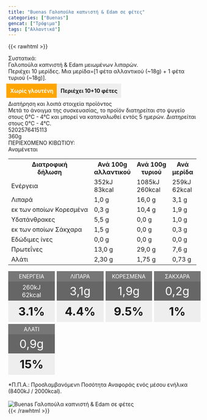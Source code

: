 ```yaml
---
title: "Buenas Γαλοπούλα καπνιστή & Edam σε φέτες"
categories: ["Buenas"]
gencat: ["Τρόφιμα"]
tags: ["Αλλαντικά"]
---
```

{{< rawhtml >}}

<div class="sload125"><div class="product"><div id="sistatika">Συστατικά:</div><div class="alltext">Γαλοπούλα καπνιστή &amp; Edam μειωμένων λιπαρών.<br>Περιέχει 10 μερίδες. Μια μερίδα=[1 φέτα αλλαντικού (~18g) + 1 φέτα τυριού (~18g)].<br><br><b style="background:orange;margin:-5px;padding:10px;color:#fff">Χωρίς γλουτένη</b> <b style="margin:0;background:#eee;padding:10px">Περιέχει 10+10 φέτες</b><br><br></div><div id="loipa">Διατήρηση και λοιπά στοιχεία προϊόντος</div><div class="alltext">Μετά το άνοιγμα της συσκευασίας, το προϊόν διατηρείται στο ψυγείο στους 0°C - 4°C και μπορεί να καταναλωθεί εντός 5 ημερών. Διατηρείται στους 0°C - 4°C.</div><div id="barcode"><div id="barimage1"></div><span id="bartext">5202576415113</span></div><div id="varos"><div id="varosimage1"></div><span id="varostext">360g</span></div><div id="kivotio">ΠΕΡΙΕΧΟΜΕΝΟ ΚΙΒΩΤΙΟΥ:<br>Αναμένεται</div><table id="diatable"><tbody><tr><th>Διατροφική<br>δήλωση</th><th>Ανά 100g<br>αλλαντικού</th><th>Ανά 100g<br>τυριού</th><th>Ανά<br>μερίδα</th></tr><tr><td class="texr2">Ενέργεια</td><td class="texr">352kJ<br>83kcal</td><td class="texr">1085kJ<br>260kcal</td><td class="texr">259kJ<br>62kcal</td></tr><tr><td class="texr2">Λιπαρά</td><td class="texr">1,0 g</td><td class="texr">16,0 g</td><td class="texr">3,1 g</td></tr><tr><td class="gray">εκ των οποίων Κορεσµένα</td><td class="gray2">0,3 g</td><td class="gray2">10,4 g</td><td class="gray2">1,9 g</td></tr><tr><td class="texr2">Yδατάνθρακες</td><td class="texr">5,5 g</td><td class="texr">0,0 g</td><td class="texr">1,0 g</td></tr><tr><td class="gray">εκ των οποίων Σάκχαρα</td><td class="gray2">1,5 g</td><td class="gray2">0,0 g</td><td class="gray2">0,3 g</td></tr><tr><td class="texr2">Eδώδιμες ίνες</td><td class="texr">0,0 g</td><td class="texr">0,0 g</td><td class="texr">0,0 g</td></tr><tr><td class="texr2">Πρωτεΐνες</td><td class="texr">13,0 g</td><td class="texr">29,0 g</td><td class="texr">7,6 g</td></tr><tr><td class="texr2">Αλάτι</td><td class="texr">2,30 g</td><td class="texr">1,75 g</td><td class="texr">0,73 g</td></tr></tbody></table><div class="alltext" style="margin:0;padding:0"><div class="varel1"><div class="varel"><div>ΕΝΕΡΓΕΙΑ</div><div style="font-size:medium">260kJ<br>62kcal</div><div>3.1%</div></div><div class="varel"><div>ΛΙΠΑΡΑ</div><div>3,1g</div><div>4.4%</div></div><div class="varel"><div>ΚΟΡΕΣΜΕΝΑ</div><div>1,9g</div><div>9.5%</div></div><div class="varel"><div>ΣΑΚΧΑΡΑ</div><div>0,2g</div><div>1%</div></div><div class="varel"><div>ΑΛΑΤΙ</div><div>0,9g</div><div>15%</div></div></div><style>.varel1{display:grid;width:100%;grid-template-columns:repeat(auto-fit,minmax(120px,1fr));grid-gap:5px;margin-top:5px}.varel div{padding:0;text-align:center}.varel div:nth-child(1){background:#777;color:#fff;padding:5px}.varel div:nth-child(2){background:#666;color:#fff;padding:5px;height:40px;display:flex;align-items:center;justify-content:center;font-size:30px}.varel div:nth-child(3){background:#eee;font-weight:700;font-size:30px;padding:10px}</style><br>*Π.Π.Α.: Προσλαμβανόμενn Ποσότητα Αναφοράς ενός μέσου ενήλικα (8400kJ / 2000kcal).<br></div><br><div class="pimg"><img alt="Buenas Γαλοπούλα καπνιστή &amp; Edam σε φέτες" title="Buenas Γαλοπούλα καπνιστή &amp; Edam σε φέτες" src="/media/images/buenas-galopoula-kapnisth-&amp;-edam-se-fetes.jpg"></div></div></div>
{{< /rawhtml >}}


